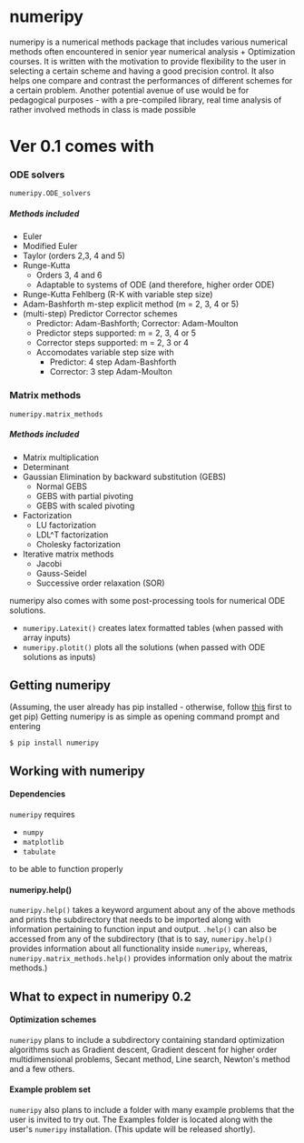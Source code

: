 # numeripy

numeripy is a numerical methods package that includes various numerical methods often encountered in senior year numerical analysis + Optimization courses. It is written with the motivation to provide flexibility to the user in selecting a certain scheme and having a good precision control. It also helps one compare and contrast the performances of different schemes for a certain problem. Another potential avenue of use would be for pedagogical purposes - with a pre-compiled library, real time analysis of rather involved methods in class is made possible

# Ver 0.1 comes with
### ODE solvers
    numeripy.ODE_solvers
 ##### Methods included
  - Euler
  - Modified Euler
  - Taylor (orders 2,3, 4 and 5)
  - Runge-Kutta
    - Orders 3, 4 and 6
    - Adaptable to systems of ODE (and therefore, higher order ODE)
  - Runge-Kutta Fehlberg (R-K with variable step size)
  - Adam-Bashforth m-step explicit method (m = 2, 3, 4 or 5)
  - (multi-step) Predictor Corrector schemes
    - Predictor: Adam-Bashforth; Corrector: Adam-Moulton
    - Predictor steps supported: m = 2, 3, 4 or 5
    - Corrector steps supported: m = 2, 3 or 4
    - Accomodates variable step size with
         - Predictor: 4 step Adam-Bashforth
         - Corrector: 3 step Adam-Moulton

### Matrix methods
    numeripy.matrix_methods
 ##### Methods included
  - Matrix multiplication
  - Determinant
  - Gaussian Elimination by backward substitution (GEBS)
     - Normal GEBS
     - GEBS with partial pivoting
     - GEBS with scaled pivoting
  - Factorization
    - LU factorization
    - LDL^T  factorization
    - Cholesky factorization
 - Iterative matrix methods
    - Jacobi
    - Gauss-Seidel
    - Successive order relaxation (SOR)

numeripy also comes with some post-processing tools for numerical ODE solutions.
  - `numeripy.Latexit()` creates latex formatted tables (when passed with array inputs)
  - `numeripy.plotit()` plots all the solutions (when passed with ODE solutions as inputs)    

## Getting numeripy
(Assuming, the user already has pip installed - otherwise, follow [this][dsf] first to get pip)
Getting numeripy is as simple as opening command prompt and entering
```
$ pip install numeripy
```

## Working with numeripy
#### Dependencies
`numeripy` requires
 - ``numpy``
 - ``matplotlib``
 - ``tabulate``

 to be able to function properly

#### numeripy.help()
``numeripy.help()`` takes a keyword argument about any of the above methods and prints the subdirectory that needs to be imported along with information pertaining to function input and output. `.help()` can also be accessed from any of the subdirectory (that is to say, `numeripy.help()` provides information about all functionality inside `numeripy`, whereas, `numeripy.matrix_methods.help()` provides information only about the matrix methods.)

## What to expect in numeripy 0.2
#### Optimization schemes
`numeripy` plans to include a subdirectory containing standard optimization algorithms such as Gradient descent, Gradient descent for higher order multidimensional problems, Secant method, Line search, Newton's method and a few others.

#### Example problem set
`numeripy` also plans to include a folder with many example problems that the user is invited to try out. The Examples folder is located along with the user's `numeripy` installation. (This update will be released shortly).


[dsf]: <https://pip.pypa.io/en/stable/installing/>
